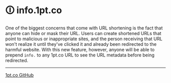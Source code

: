 # 🛈 info.1pt.co

One of the biggest concerns that come with URL shortening is the fact that anyone can hide or mask their URL. 
Users can create shortened URLs that point to malicious or inappropriate sites, 
and the person receiving that URL won't realize it until they've clicked it and already been redirected to the harmful website. 
With this new feature, however, anyone will be able to prepend `info.` to any 1pt.co URL to see the URL metadata before being redirected. 

---
[1pt.co GitHub](https://github.com/1pt-co/1pt)
